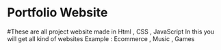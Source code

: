 # Portfolio Website
#These are all project website made in Html , CSS , JavaScript
In this you will get all kind of websites 
Example : Ecommerce , Music , Games
